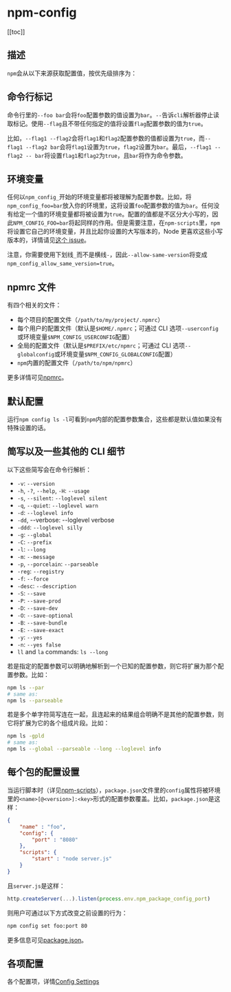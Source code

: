 # npm-config

[[toc]]

## 描述

`npm`会从以下来源获取配置值，按优先级排序为：

## 命令行标记

命令行里的`--foo bar`会将`foo`配置参数的值设置为`bar`。`--`告诉`cli`解析器停止读取标记。使用`--flag`且不带任何指定的值将设置`flag`配置参数的值为`true`。

比如，`--flag1 --flag2`会将`flag1`和`flag2`配置参数的值都设置为`true`，而`--flag1 --flag2 bar`会将`flag1`设置为`true`，`flag2`设置为`bar`。最后，`--flag1 --flag2 -- bar`将设置`flag1`和`flag2`为`true`，且`bar`将作为命令参数。

## 环境变量

任何以`npm_config_`开始的环境变量都将被理解为配置参数。比如，将`npm_config_foo=bar`放入你的环境里，这将设置`foo`配置参数的值为`bar`。任何没有给定一个值的环境变量都将被设置为`true`。配置的值都是不区分大小写的，因此`NPM_CONFIG_FOO=bar`将起同样的作用。但是需要注意，在`npm-scripts`里，`npm`将设置它自己的环境变量，并且比起你设置的大写版本的，Node 更喜欢这些小写版本的，详情请见[这个 issue](https://github.com/npm/npm/issues/14528)。

注意，你需要使用下划线`_`而不是横线`-`，因此`--allow-same-version`将变成`npm_config_allow_same_version=true`。

## npmrc 文件

有四个相关的文件：

- 每个项目的配置文件（`/path/to/my/project/.npmrc`）
- 每个用户的配置文件（默认是`$HOME/.npmrc`；可通过 CLI 选项`--userconfig`或环境变量`$NPM_CONFIG_USERCONFIG`配置）
- 全局的配置文件（默认是`$PREFIX/etc/npmrc`；可通过 CLI 选项`--globalconfig`或环境变量`$NPM_CONFIG_GLOBALCONFIG`配置）
- `npm`内置的配置文件（`/path/to/npm/npmrc`）

更多详情可见[npmrc](./npmrc.md)。

## 默认配置

运行`npm config ls -l`可看到`npm`内部的配置参数集合，这些都是默认值如果没有特殊设置的话。

## 简写以及一些其他的 CLI 细节

以下这些简写会在命令行解析：

- `-v`: `--version`
- `-h`, `-?`, `--help`, `-H`: `--usage`
- `-s`, `--silent`: `--loglevel silent`
- `-q`, `--quiet`: `--loglevel warn`
- `-d`: `--loglevel info`
- `-dd`, --verbose: --loglevel verbose
- `-ddd`: `--loglevel silly`
- `-g`: `--global`
- `-C`: `--prefix`
- `-l`: `--long`
- `-m`: `--message`
- `-p`, `--porcelain`: `--parseable`
- `-reg`: `--registry`
- `-f`: `--force`
- `-desc`: `--description`
- `-S`: `--save`
- `-P`: `--save-prod`
- `-D`: `--save-dev`
- `-O`: `--save-optional`
- `-B`: `--save-bundle`
- `-E`: `--save-exact`
- `-y`: `--yes`
- `-n`: `--yes false`
- `ll` and `la` commands: `ls --long`

若是指定的配置参数可以明确地解析到一个已知的配置参数，则它将扩展为那个配置参数。比如：

```sh
npm ls --par
# same as:
npm ls --parseable
```

若是多个单字符简写连在一起，且连起来的结果组合明确不是其他的配置参数，则它将扩展为它的各个组成片段。比如：

```sh
npm ls -gpld
# same as:
npm ls --global --parseable --long --loglevel info
```

## 每个包的配置设置

当运行脚本时（详见[npm-scripts](https://www.npmjs.cn/misc/scripts/)），`package.json`文件里的`config`属性将被环境里的`<name>[@<version>]:<key>`形式的配置参数覆盖。比如，`package.json`是这样：

```json
{
    "name" : "foo",
    "config": {
        "port" : "8080"
    },
    "scripts": {
        "start" : "node server.js"
    }
}
```

且`server.js`是这样：

```js
http.createServer(...).listen(process.env.npm_package_config_port)
```

则用户可通过以下方式改变之前设置的行为：

```sh
npm config set foo:port 80
```

更多信息可见[package.json](https://www.npmjs.cn/files/package.json/)。

## 各项配置

各个配置项，详情[Config Settings](https://www.npmjs.cn/misc/config/#config-settings)
